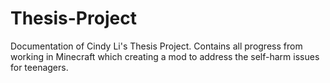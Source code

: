 # Thesis-Project
Documentation of Cindy Li's Thesis Project. Contains all progress from working in Minecraft which creating a mod to address the self-harm issues for teenagers.
